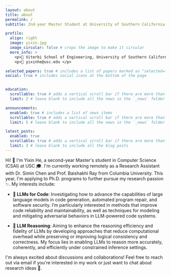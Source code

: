 ```yaml
---
layout: about
title: about
permalink: /
subtitle: 2nd-year Master Student at University of Southern California

profile:
  align: right
  image: yixin.jpg
  image_circular: false # crops the image to make it circular
  more_info: >
    <p>🏫 Viterbi School of Engineering, University of Southern California </p>
    <p>📮 yixinhe@usc.edu </p>

selected_papers: true # includes a list of papers marked as "selected={true}"
social: true # includes social icons at the bottom of the page


education:
  scrollable: true # adds a vertical scroll bar if there are more than 3 news items
  limit: 2 # leave blank to include all the news in the `_news` folder

announcements:
  enabled: true # includes a list of news items
  scrollable: true # adds a vertical scroll bar if there are more than 3 news items
  limit: 5 # leave blank to include all the news in the `_news` folder

latest_posts:
  enabled: true
  scrollable: true # adds a vertical scroll bar if there are more than 3 new posts items
  limit: 3 # leave blank to include all the blog posts
---
```


<!-- Write your biography here. Tell the world about yourself. Link to your favorite [subreddit](http://reddit.com). You can put a picture in, too. The code is already in, just name your picture `prof_pic.jpg` and put it in the `img/` folder.

Put your address / P.O. box / other info right below your picture. You can also disable any of these elements by editing `profile` property of the YAML header of your `_pages/about.md`. Edit `_bibliography/papers.bib` and Jekyll will render your [publications page](/al-folio/publications/) automatically.

Link to your social media connections, too. This theme is set up to use [Font Awesome icons](https://fontawesome.com/) and [Academicons](https://jpswalsh.github.io/academicons/), like the ones below. Add your Facebook, Twitter, LinkedIn, Google Scholar, or just disable all of them. -->

Hi! 👋 I'm Yixin He, a second-year Master's student in Computer Science (CSAI) at USC 🎓. I'm currently working remotely as a Research Assistant with Dr. Simin Chen and Prof. Baishakhi Ray from Columbia University. This year, I'm applying to Ph.D. programs to further pursue my research passion ✨.
My interests include:

- **🔧 LLMs for Code**: Investigating how to advance the capabilities of large language models in code generation, automated program repair, and software security. I’m particularly interested in methods that improve code reliability and maintainability, as well as techniques for modeling and mitigating adversarial behaviors in LLM-powered code systems.

- **🧠 LLM Reasoning**: Aiming to enhance the reasoning efficiency and fidelity of LLMs by developing approaches that reduce computational overhead while preserving or improving logical consistency and correctness. My focus lies in enabling LLMs to reason more accurately, coherently, and efficiently under constrained inference settings.

I'm always excited about discussions and collaborations! Feel free to reach out via email if you're interested in my work or just want to chat about research ideas 💬.